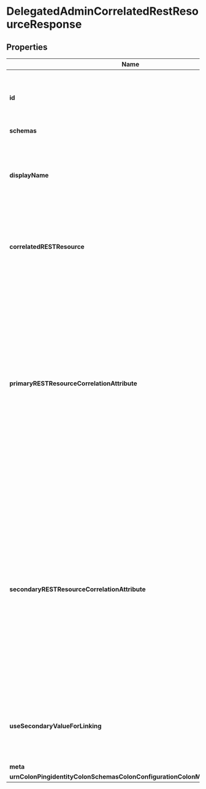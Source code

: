 

# DelegatedAdminCorrelatedRestResourceResponse


## Properties

| Name | Type | Description | Notes |
|------------ | ------------- | ------------- | -------------|
|**id** | **String** | Name of the Delegated Admin Correlated REST Resource |  |
|**schemas** | **List&lt;EnumdelegatedAdminCorrelatedRestResourceSchemaUrn&gt;** |  |  [optional] |
|**displayName** | **String** | A human readable display name for this Delegated Admin Correlated REST Resource. |  |
|**correlatedRESTResource** | **String** | The REST Resource Type that will be linked to this REST Resource Type. |  |
|**primaryRESTResourceCorrelationAttribute** | **String** | The LDAP attribute from the parent REST Resource Type whose value will be used to match objects in the Delegated Admin Correlated REST Resource. This attribute must be writeable when use-secondary-value-for-linking is enabled. |  |
|**secondaryRESTResourceCorrelationAttribute** | **String** | The LDAP attribute from the Delegated Admin Correlated REST Resource whose value will be matched with the primary-rest-resource-correlation-attribute. This attribute must be writeable when use-secondary-value-for-linking is disabled. |  |
|**useSecondaryValueForLinking** | **Boolean** | Indicates whether links should be created using the secondary correlation attribute value. |  [optional] |
|**meta** | [**MetaMeta**](MetaMeta.md) |  |  [optional] |
|**urnColonPingidentityColonSchemasColonConfigurationColonMessagesColon20** | [**MetaUrnPingidentitySchemasConfigurationMessages20**](MetaUrnPingidentitySchemasConfigurationMessages20.md) |  |  [optional] |



